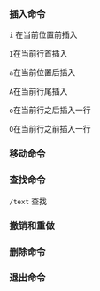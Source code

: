 ### 插入命令

`i` 在当前位置前插入

`I`在当前行首插入

`a`在当前位置后插入

`A`在当前行尾插入

`o`在当前行之后插入一行

`O`在当前行之前插入一行

### 移动命令 

### 查找命令

`/text` 查找

### 撤销和重做



### 删除命令



### 退出命令

